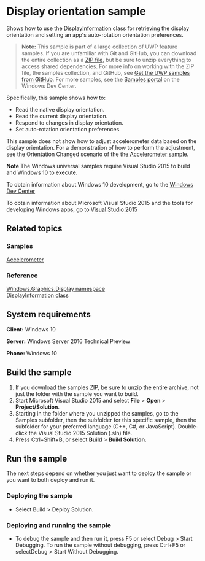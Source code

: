 <!---
  category: ControlsLayoutAndText
  samplefwlink: http://go.microsoft.com/fwlink/p/?LinkId=624042
--->

# Display orientation sample

Shows how to use the [DisplayInformation](http://msdn.microsoft.com/library/windows/apps/dn264258)
class for retrieving the display orientation and setting an app's auto-rotation orientation preferences.

> **Note:** This sample is part of a large collection of UWP feature samples. 
> If you are unfamiliar with Git and GitHub, you can download the entire collection as a 
> [ZIP file](https://github.com/Microsoft/Windows-universal-samples/archive/master.zip), but be 
> sure to unzip everything to access shared dependencies. For more info on working with the ZIP file, 
> the samples collection, and GitHub, see [Get the UWP samples from GitHub](https://aka.ms/ovu2uq). 
> For more samples, see the [Samples portal](https://aka.ms/winsamples) on the Windows Dev Center. 

Specifically, this sample shows how to:

- Read the native display orientation.
- Read the current display orientation.
- Respond to changes in display orientation.
- Set auto-rotation orientation preferences.

This sample does not show how to adjust accelerometer data based
on the display orientation.
For a demonstration of how to perform the adjustment,
see the Orientation Changed scenario of the [the Accelerometer sample](../Accelerometer).

**Note** The Windows universal samples require Visual Studio 2015 to build and Windows 10 to execute.
 
To obtain information about Windows 10 development, go to the [Windows Dev Center](http://go.microsoft.com/fwlink/?LinkID=532421)

To obtain information about Microsoft Visual Studio 2015 and the tools for developing Windows apps, go to [Visual Studio 2015](http://go.microsoft.com/fwlink/?LinkID=532422)

## Related topics

### Samples

[Accelerometer](../Accelerometer)

### Reference

[Windows.Graphics.Display namespace](http://msdn.microsoft.com/library/windows/apps/windows.graphics.display.aspx)  
[DisplayInformation class](http://msdn.microsoft.com/library/windows/apps/dn264258)  

## System requirements

**Client:** Windows 10

**Server:** Windows Server 2016 Technical Preview

**Phone:**  Windows 10

## Build the sample

1. If you download the samples ZIP, be sure to unzip the entire archive, not just the folder with the sample you want to build. 
2. Start Microsoft Visual Studio 2015 and select **File** \> **Open** \> **Project/Solution**.
3. Starting in the folder where you unzipped the samples, go to the Samples subfolder, then the subfolder for this specific sample, then the subfolder for your preferred language (C++, C#, or JavaScript). Double-click the Visual Studio 2015 Solution (.sln) file.
4. Press Ctrl+Shift+B, or select **Build** \> **Build Solution**.

## Run the sample

The next steps depend on whether you just want to deploy the sample or you want to both deploy and run it.

### Deploying the sample

- Select Build > Deploy Solution. 

### Deploying and running the sample

- To debug the sample and then run it, press F5 or select Debug >  Start Debugging. To run the sample without debugging, press Ctrl+F5 or selectDebug > Start Without Debugging. 

